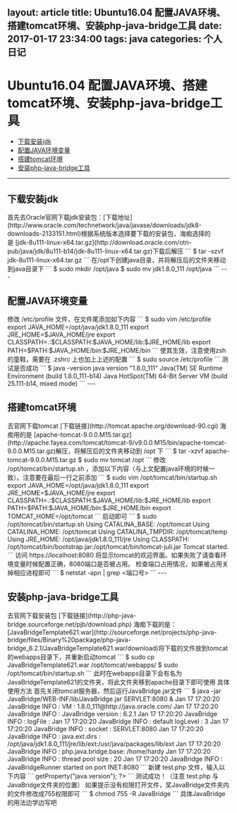 layout: article
title: Ubuntu16.04 配置JAVA环境、搭建tomcat环境、安装php-java-bridge工具
date: 2017-01-17 23:34:00
tags: java
categories: 个人日记
---
# Ubuntu16.04 配置JAVA环境、搭建tomcat环境、安装php-java-bridge工具
- [下载安装jdk](#jdk)
- [配置JAVA环境变量](#javahome)
- [搭建tomcat环境](#tomcat)
- [安装php-java-bridge工具](#java-bridge)
---
<h2 id='jdk'>下载安装jdk</h2>
首先去Oracle官网下载jdk安装包：[下载地址](http://www.oracle.com/technetwork/java/javase/downloads/jdk8-downloads-2133151.html)根据系统版本选择要下载的安装包，海痴选择的是 [jdk-8u111-linux-x64.tar.gz](http://download.oracle.com/otn-pub/java/jdk/8u111-b14/jdk-8u111-linux-x64.tar.gz)下载后解压
```
$ tar -xzvf jdk-8u111-linux-x64.tar.gz
```
在/opt下创建java目录，并将解压后的文件夹移动到java目录下
```
$ sudo mkdir /opt/java
$ sudo mv jdk1.8.0_111 /opt/java
```
---
<h2 id='javahome'>配置JAVA环境变量</h2>
修改 /etc/profile 文件，在文件尾添加如下内容
```
$ sudo vim /etc/profile
export JAVA_HOME=/opt/java/jdk1.8.0_111
export JRE_HOME=$JAVA_HOME/jre
export CLASSPATH=.:$CLASSPATH:$JAVA_HOME/lib:$JRE_HOME/lib
export PATH=$PATH:$JAVA_HOME/bin:$JRE_HOME/bin
```
使其生效，注意使用zsh的童鞋，需要在 .zshrc 上也加上上述的配置
```
$ sudo source /etc/profile
```
测试是否成功
```
$ java -version
java version "1.8.0_111"
Java(TM) SE Runtime Environment (build 1.8.0_111-b14)
Java HotSpot(TM) 64-Bit Server VM (build 25.111-b14, mixed mode)
```
---
<h2 id='tomcat'>搭建tomcat环境</h2>
去官网下载tomcat [下载链接](http://tomcat.apache.org/download-90.cgi)
海痴用的是 [apache-tomcat-9.0.0.M15.tar.gz](http://apache.fayea.com/tomcat/tomcat-9/v9.0.0.M15/bin/apache-tomcat-9.0.0.M15.tar.gz)解压，将解压后的文件夹移动到 /opt 下
```
$ tar -xzvf apache-tomcat-9.0.0.M15.tar.gz
$ sudo mv tomcat /opt
```
修改 /opt/tomcat/bin/startup.sh ，添加以下内容（与上文配置java环境的时候一致）。注意要在最后一行之前添加
```
$ sudo vim /opt/tomcat/bin/startup.sh
export JAVA_HOME=/opt/java/jdk1.8.0_111
export JRE_HOME=$JAVA_HOME/jre
export CLASSPATH=.:$CLASSPATH:$JAVA_HOME/lib:$JRE_HOME/lib
export PATH=$PATH:$JAVA_HOME/bin:$JRE_HOME/bin
export TOMCAT_HOME=/opt/tomcat
```
启动即可
```
$ sudo /opt/tomcat/bin/startup.sh      
Using CATALINA_BASE:   /opt/tomcat
Using CATALINA_HOME:   /opt/tomcat
Using CATALINA_TMPDIR: /opt/tomcat/temp
Using JRE_HOME:        /opt/java/jdk1.8.0_111/jre
Using CLASSPATH:       /opt/tomcat/bin/bootstrap.jar:/opt/tomcat/bin/tomcat-juli.jar
Tomcat started.
```
访问 https://localhost:8080 将显示tomcat的欢迎界面。如果失败了请查看环境变量时候配置正确，8080端口是否被占用。
检查端口占用情况，如果被占用关掉相应进程即可
```
$ netstat -apn | grep <端口号>
```
---
<h2 id='java-bridge'>安装php-java-bridge工具</h2>
去官网下载安装包 [下载链接](http://php-java-bridge.sourceforge.net/pjb/download.php)
海痴下载的是：[JavaBridgeTemplate621.war](http://sourceforge.net/projects/php-java-bridge/files/Binary%20package/php-java-bridge_6.2.1/JavaBridgeTemplate621.war/download)将下载的文件放到tomcat的webapps目录下，并重新启动tomcat
```
$ sudo cp  JavaBridgeTemplate621.war /opt/tomcat/webapps/
$ sudo /opt/tomcat/bin/startup.sh
```
此时在webapps目录下会有名为JavaBridgeTemplate621的文件夹，将此文件夹移到apache目录下即可使用
具体使用方法
首先关闭tomcat服务器，然后运行JavaBridge.jar文件
```
$ java -jar JavaBridge/WEB-INF/lib/JavaBridge.jar SERVLET:8080 &
Jan 17 17:20:20 JavaBridge INFO : VM                  : 1.8.0_111@http://java.oracle.com/
Jan 17 17:20:20 JavaBridge INFO : JavaBridge version             : 6.2.1    
Jan 17 17:20:20 JavaBridge INFO : logFile             :
Jan 17 17:20:20 JavaBridge INFO : default logLevel    : 3
Jan 17 17:20:20 JavaBridge INFO : socket              : SERVLET:8080
Jan 17 17:20:20 JavaBridge INFO : java.ext.dirs       : /opt/java/jdk1.8.0_111/jre/lib/ext:/usr/java/packages/lib/ext
Jan 17 17:20:20 JavaBridge INFO : php.java.bridge.base: /home/hardy
Jan 17 17:20:20 JavaBridge INFO : thread pool size    : 20
Jan 17 17:20:20 JavaBridge INFO : JavaBridgeRunner started on port INET:8080
```
新建 test.php 文件，输入以下内容
```
<?php
  require_once("JavaBridge/java/Java.inc");
  $system = java("java.lang.System");
  echo "Java version=".$system->getProperty("java.version");
?>
```
测试成功！（注意 test.php 与 JavaBridge文件夹的位置）
如果提示没有权限打开文件，奖JavaBridge文件夹内的文件修改成755权限即可
```
$ chmod 755 -R JavaBridge
```
具体JavaBridge的用法边学边写吧
